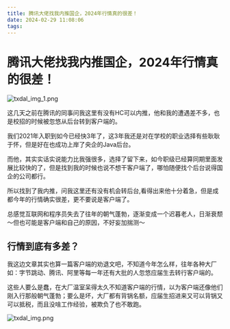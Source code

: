 ```yaml
---
title: 腾讯大佬找我内推国企，2024年行情真的很差！
date: 2024-02-29 11:08:06
tags:
---
```

# 腾讯大佬找我内推国企，2024年行情真的很差！

![txdal_img_1.png](/images/txdl_img_1.png)

这几天之前在腾讯的同事问我这里有没有HC可以内推，他和我的遭遇差不多，也是校招的时候被忽悠从后台转到客户端的。

我们2021年入职到如今已经快3年了，这3年我还是对在学校的职业选择有些耿耿于怀，但是好在也成功上岸了央企的Java后台。

而他，其实实话实说能力比我强很多，选择了留下来，如今职级已经算同期里面发展比较快的了，但是找到我的时候也说不想干客户端了，哪怕随便找个后台说得国企的公司都行。

所以找到了我内推，问我这里还有没有机会转后台,看得出来他十分着急，但是成都今年的行情确实很差，更不要说是客户端了。

总感觉互联网和程序员失去了往年的朝气蓬勃，逐渐变成一个迟暮老人，日渐衰颓～但也可能是客户端和自己的原因，不好妄加揣测～

## 行情到底有多差？

我这边文章其实也算一篇客户端的劝退文吧，不知道今年怎么样，往年各种大厂如：字节跳动、腾讯、阿里等每一年还有大批的人忽悠应届生去转行客户端的。

这些人要么是蠢，在大厂温室呆得太久不知道客户端的行情，以为客户端还像他们刚入行那般朝气蓬勃；要么是坏，大厂都有背锅名额，应届生招进来又可以背锅又可以抵税，而且没啥工作经验，被欺负了也不敢跑。



![txdal_img.png](/images/txdl_img_2.png)